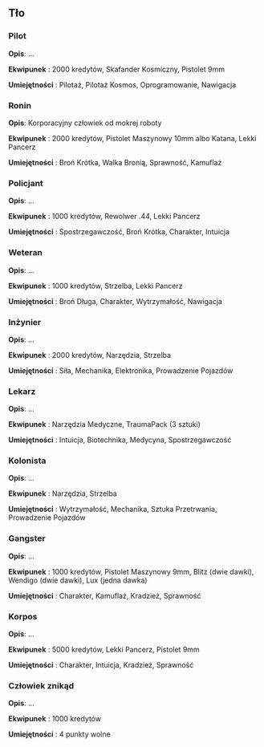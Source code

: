 <h2>Tło</h2>

<h3>Pilot</h3>

**Opis**: ...

**Ekwipunek** : 2000 kredytów, Skafander Kosmiczny, Pistolet 9mm

**Umiejętności** : Pilotaż, Pilotaż Kosmos, Oprogramowanie, Nawigacja

<h3>Ronin</h3>

**Opis**: Korporacyjny człowiek od mokrej roboty

**Ekwipunek** : 2000 kredytów, Pistolet Maszynowy 10mm albo Katana, Lekki Pancerz

**Umiejętności** : Broń Krótka, Walka Bronią, Sprawność, Kamuflaż

<h3>Policjant</h3>

**Opis**: ...

**Ekwipunek** : 1000 kredytów, Rewolwer .44, Lekki Pancerz

**Umiejętności** : Spostrzegawczość, Broń Krótka, Charakter, Intuicja

<h3>Weteran</h3>

**Opis**: ...

**Ekwipunek** : 1000 kredytów, Strzelba, Lekki Pancerz

**Umiejętności** : Broń Długa, Charakter, Wytrzymałość, Nawigacja

<h3>Inżynier</h3>

**Opis**: ...

**Ekwipunek** : 2000 kredytów, Narzędzia, Strzelba

**Umiejętności** : Siła, Mechanika, Elektronika, Prowadzenie Pojazdów

<h3>Lekarz</h3>

**Opis**: ...

**Ekwipunek** : Narzędzia Medyczne, TraumaPack (3 sztuki)

**Umiejętności** : Intuicja, Biotechnika, Medycyna, Spostrzegawczość

<h3>Kolonista</h3>

**Opis**: ...

**Ekwipunek** : Narzędzia, Strzelba

**Umiejętności** : Wytrzymałość, Mechanika, Sztuka Przetrwania, Prowadzenie Pojazdów

<h3>Gangster</h3>

**Opis**: ...

**Ekwipunek** : 1000 kredytów, Pistolet Maszynowy 9mm, Blitz (dwie dawki), Wendigo (dwie dawki), Lux (jedna dawka)

**Umiejętności** : Charakter, Kamuflaż, Kradzież, Sprawność

<h3>Korpos</h3>

**Opis**: ...

**Ekwipunek** : 5000 kredytów, Lekki Pancerz, Pistolet 9mm

**Umiejętności** : Charakter, Intuicja, Kradzież, Sprawność

<h3>Człowiek znikąd</h3>

**Opis**: ...

**Ekwipunek** : 1000 kredytów

**Umiejętności** : 4 punkty wolne
